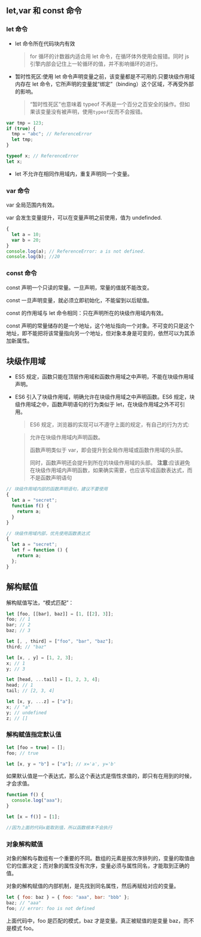 ## let,var 和 const 命令

### let 命令

- let 命令所在代码块内有效

  > for 循环的计数器内适合用 let 命令，在循环体外使用会报错。同时 js 引擎内部会记住上一轮循环的值，并不影响循环的进行。

- 暂时性死区:使用 let 命令声明变量之前，该变量都是不可用的.只要块级作用域内存在 let 命令，它所声明的变量就“绑定”（binding）这个区域，不再受外部的影响。
  > “暂时性死区”也意味着 typeof 不再是一个百分之百安全的操作。但如果该变量没有被声明，使用`typeof`反而不会报错。

```js
var tmp = 123;
if (true) {
  tmp = "abc"; // ReferenceError
  let tmp;
}

typeof x; // ReferenceError
let x;
```

- let 不允许在相同作用域内，重复声明同一个变量。

### var 命令

var 全局范围内有效。

var 会发生变量提升，可以在变量声明之前使用，值为 undefinded.

```js
{
  let a = 10;
  var b = 20;
}
console.log(a); // ReferenceError: a is not defined.
console.log(b); //20
```

### const 命令

const 声明一个只读的常量。一旦声明，常量的值就不能改变。

const 一旦声明变量，就必须立即初始化，不能留到以后赋值。

const 的作用域与 let 命令相同：只在声明所在的块级作用域内有效。

const 声明的常量储存的是一个地址，这个地址指向一个对象。不可变的只是这个地址，即不能把将该常量指向另一个地址，但对象本身是可变的，依然可以为其添加新属性。

## 块级作用域

- ES5 规定，函数只能在顶层作用域和函数作用域之中声明，不能在块级作用域声明。
- ES6 引入了块级作用域，明确允许在块级作用域之中声明函数。ES6 规定，块级作用域之中，函数声明语句的行为类似于 let，在块级作用域之外不可引用。

  > ES6 规定，浏览器的实现可以不遵守上面的规定，有自己的行为方式:

  > 允许在块级作用域内声明函数。
  >
  > 函数声明类似于 var，即会提升到全局作用域或函数作用域的头部。
  >
  > 同时，函数声明还会提升到所在的块级作用域的头部。
  > **注意**:应该避免在块级作用域内声明函数，如果确实需要，也应该写成函数表达式，而不是函数声明语句

```js
// 块级作用域内部的函数声明语句，建议不要使用
{
  let a = "secret";
  function f() {
    return a;
  }
}

// 块级作用域内部，优先使用函数表达式
{
  let a = "secret";
  let f = function () {
    return a;
  };
}
```

## 解构赋值

解构赋值写法，“模式匹配”：

```js
let [foo, [[bar], baz]] = [1, [[2], 3]];
foo; // 1
bar; // 2
baz; // 3

let [, , third] = ["foo", "bar", "baz"];
third; // "baz"

let [x, , y] = [1, 2, 3];
x; // 1
y; // 3

let [head, ...tail] = [1, 2, 3, 4];
head; // 1
tail; // [2, 3, 4]

let [x, y, ...z] = ["a"];
x; // "a"
y; // undefined
z; // []
```

### 解构赋值指定默认值

```js
let [foo = true] = [];
foo; // true

let [x, y = "b"] = ["a"]; // x='a', y='b'
```

如果默认值是一个表达式，那么这个表达式是惰性求值的，即只有在用到的时候，才会求值。

```js
function f() {
  console.log("aaa");
}

let [x = f()] = [1];

//因为上面的代码x能取到值，所以函数根本不会执行
```

### 对象解构赋值

对象的解构与数组有一个重要的不同。数组的元素是按次序排列的，变量的取值由它的位置决定；而对象的属性没有次序，变量必须与属性同名，才能取到正确的值。

对象的解构赋值的内部机制，是先找到同名属性，然后再赋给对应的变量。

```js
let { foo: baz } = { foo: "aaa", bar: "bbb" };
baz; // "aaa"
foo; // error: foo is not defined
```

上面代码中，foo 是匹配的模式，baz 才是变量。真正被赋值的是变量 baz，而不是模式 foo。
